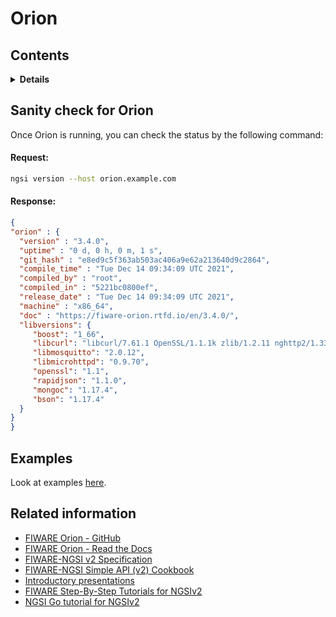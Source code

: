 # Orion

## Contents

<details>
<summary><strong>Details</strong></summary>

-   [Sanity check for Orion](#sanity-check-for-orion)
-   [Examples](#examples)
-   [Related information](#related-information)

</details>

## Sanity check for Orion

Once Orion is running, you can check the status by the following command:

#### Request:

```bash
ngsi version --host orion.example.com
```

#### Response:

```json
{
"orion" : {
  "version" : "3.4.0",
  "uptime" : "0 d, 0 h, 0 m, 1 s",
  "git_hash" : "e8ed9c5f363ab503ac406a9e62a213640d9c2864",
  "compile_time" : "Tue Dec 14 09:34:09 UTC 2021",
  "compiled_by" : "root",
  "compiled_in" : "5221bc0800ef",
  "release_date" : "Tue Dec 14 09:34:09 UTC 2021",
  "machine" : "x86_64",
  "doc" : "https://fiware-orion.rtfd.io/en/3.4.0/",
  "libversions": {
     "boost": "1_66",
     "libcurl": "libcurl/7.61.1 OpenSSL/1.1.1k zlib/1.2.11 nghttp2/1.33.0",
     "libmosquitto": "2.0.12",
     "libmicrohttpd": "0.9.70",
     "openssl": "1.1",
     "rapidjson": "1.1.0",
     "mongoc": "1.17.4",
     "bson": "1.17.4"
  }
}
}
```

## Examples

Look at examples [here](https://github.com/lets-fiware/FIWARE-Big-Bang/tree/main/examples/orion).

## Related information

-   [FIWARE Orion - GitHub](https://github.com/telefonicaid/fiware-orion)
-   [FIWARE Orion - Read the Docs](https://fiware-orion.readthedocs.io/en/master/)
-   [FIWARE-NGSI v2 Specification](http://telefonicaid.github.io/fiware-orion/api/v2/stable/)
-   [FIWARE-NGSI Simple API (v2) Cookbook](http://telefonicaid.github.io/fiware-orion/api/v2/stable/cookbook/)
-   [Introductory presentations](https://www.slideshare.net/fermingalan/orion-context-broker-20211022)
-   [FIWARE Step-By-Step Tutorials for NGSIv2](https://fiware-tutorials.readthedocs.io/en/latest/)
-   [NGSI Go tutorial for NGSIv2](https://ngsi-go.letsfiware.jp/tutorial/ngsi-v2-crud/)
